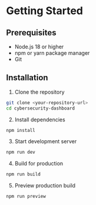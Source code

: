 # Getting Started

## Prerequisites
- Node.js 18 or higher
- npm or yarn package manager
- Git

## Installation

1. Clone the repository
```bash
git clone <your-repository-url>
cd cybersecurity-dashboard
```

2. Install dependencies
```bash
npm install
```

3. Start development server
```bash
npm run dev
```

4. Build for production
```bash
npm run build
```

5. Preview production build
```bash
npm run preview
```